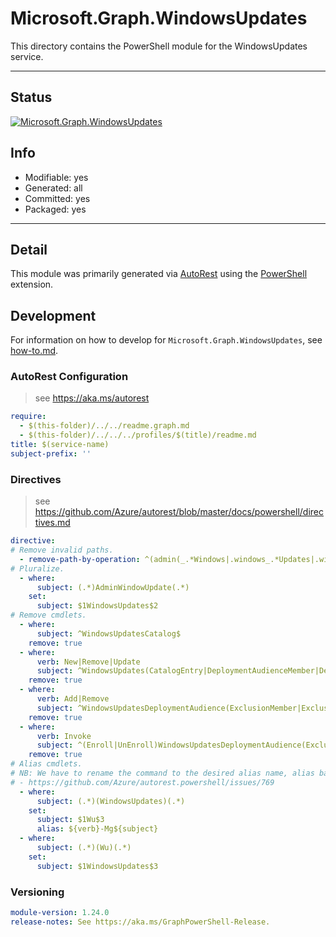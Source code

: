 <!-- region Generated -->
# Microsoft.Graph.WindowsUpdates
This directory contains the PowerShell module for the WindowsUpdates service.

---
## Status
[![Microsoft.Graph.WindowsUpdates](https://img.shields.io/powershellgallery/v/Microsoft.Graph.WindowsUpdates.svg?style=flat-square&label=Microsoft.Graph.WindowsUpdates "Microsoft.Graph.WindowsUpdates")](https://www.powershellgallery.com/packages/Microsoft.Graph.WindowsUpdates/)

## Info
- Modifiable: yes
- Generated: all
- Committed: yes
- Packaged: yes

---
## Detail
This module was primarily generated via [AutoRest](https://github.com/Azure/autorest) using the [PowerShell](https://github.com/Azure/autorest.powershell) extension.

## Development
For information on how to develop for `Microsoft.Graph.WindowsUpdates`, see [how-to.md](how-to.md).
<!-- endregion -->

### AutoRest Configuration

> see https://aka.ms/autorest

``` yaml
require:
  - $(this-folder)/../../readme.graph.md
  - $(this-folder)/../../../profiles/$(title)/readme.md
title: $(service-name)
subject-prefix: ''
```

### Directives

> see https://github.com/Azure/autorest/blob/master/docs/powershell/directives.md

``` yaml
directive:
# Remove invalid paths.
  - remove-path-by-operation: ^(admin(_.*Windows|.windows_.*Updates|.windows.updates.deployments_.*Audience)|admin(?!\.windows).*|admin\.windows\.updates(\.deploymentAudiences(\.|\_).*)|.*DeploymentAudiences)$
# Pluralize.
  - where:
      subject: (.*)AdminWindowUpdate(.*)
    set:
      subject: $1WindowsUpdates$2
# Remove cmdlets.
  - where:
      subject: ^WindowsUpdatesCatalog$
    remove: true
  - where:
      verb: New|Remove|Update
      subject: ^WindowsUpdates(CatalogEntry|DeploymentAudienceMember|DeploymentAudienceExclusion)$
    remove: true
  - where:
      verb: Add|Remove
      subject: ^WindowsUpdatesDeploymentAudience(ExclusionMember|ExclusionMemberById)$
    remove: true
  - where:
      verb: Invoke
      subject: ^(Enroll|UnEnroll)WindowsUpdatesDeploymentAudience(ExclusionAsset|ExclusionAssetById|MemberAsset|MemberAssetById)$
    remove: true
# Alias cmdlets.
# NB: We have to rename the command to the desired alias name, alias based on the rename, then undo the rename due to:
# - https://github.com/Azure/autorest.powershell/issues/769
  - where:
      subject: (.*)(WindowsUpdates)(.*)
    set:
      subject: $1Wu$3
      alias: ${verb}-Mg${subject}
  - where:
      subject: (.*)(Wu)(.*)
    set:
      subject: $1WindowsUpdates$3
```
### Versioning

``` yaml
module-version: 1.24.0
release-notes: See https://aka.ms/GraphPowerShell-Release.
```
